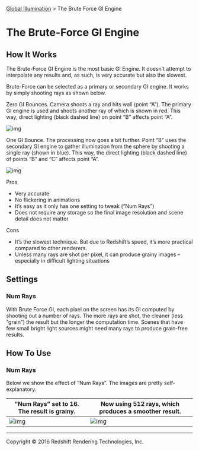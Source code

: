 [Global Illumination](http://docs.redshift3d.com/Content/I/Global%20Illumination.html) > The Brute Force GI Engine

# The Brute-Force GI Engine

## How It Works

The Brute-Force GI Engine is the most basic GI Engine. It doesn’t attempt to interpolate any results and, as such, is very accurate but also the slowest.

Brute-Force can be selected as a primary or secondary GI engine. It works by simply shooting rays as shown below.

Zero GI Bounces. Camera shoots a ray and hits wall (point “A”). The primary GI engine is used and shoots another ray of which is shown in red. This way, direct lighting (black dashed line) on point “B” affects point “A”.

![img](http://docs.redshift3d.com/Content/Resources/Images/I/3000165.png)

One GI Bounce. The processing now goes a bit further. Point “B” uses the secondary GI engine to gather illumination from the sphere by shooting a single ray (shown in blue). This way, the direct lighting (black dashed line) of points “B” and “C” affects point “A”.

![img](http://docs.redshift3d.com/Content/Resources/Images/I/3000166.png)

Pros

- Very accurate
- No flickering in animations
- It’s easy as it only has one setting to tweak (“Num Rays”)
- Does not require any storage so the final image resolution and scene detail does not matter

Cons

- It’s the slowest technique. But due to Redshift’s speed, it’s more practical compared to other renderers.
- Unless many rays are shot per pixel, it can produce grainy images – especially in difficult lighting situations

## Settings

### Num Rays

With Brute Force GI, each pixel on the screen has its GI computed by shooting out a number of rays. The more rays are shot, the cleaner (less “grain”) the result but the longer the computation time. Scenes that have few small bright light sources might need many rays to produce grain-free results.

## How To Use

### Num Rays

Below we show the effect of “Num Rays”. The images are pretty self-explanatory.

| “Num Rays” set to 16. The result is grainy. | Now using 512 rays, which produces a smoother result. |
| ---------------------------------------- | ---------------------------------------- |
| ![img](http://docs.redshift3d.com/Content/Resources/Images/I/3000167.png) | ![img](http://docs.redshift3d.com/Content/Resources/Images/I/3000168.png) |

 

------

Copyright © 2016 Redshift Rendering Technologies, Inc.